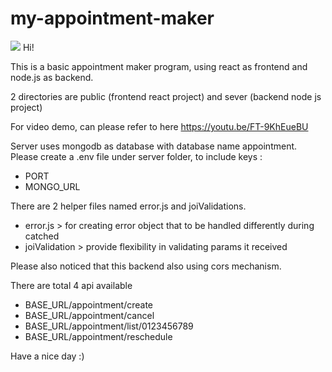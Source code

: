# my-appointment-maker
<img styles="height:200px" src="https://user-images.githubusercontent.com/108725098/218378364-80d26deb-64f8-4f34-ac41-2db88699c1b3.jpeg"/>
Hi! 

This is a basic appointment maker program, using react as frontend and node.js as backend.

2 directories are public (frontend react project) and sever (backend node js project)

For video demo, can please refer to here
https://youtu.be/FT-9KhEueBU

Server uses mongodb as database with database name appointment.
Please create a .env file under server folder, to include keys :
  - PORT
  - MONGO_URL
 
There are 2 helper files named error.js and joiValidations.
  - error.js > for creating error object that to be handled differently during catched
  - joiValidation > provide flexibility in validating params it received
  
Please also noticed that this backend also using cors mechanism.

There are total 4 api available 
  - BASE_URL/appointment/create
  - BASE_URL/appointment/cancel
  - BASE_URL/appointment/list/0123456789
  - BASE_URL/appointment/reschedule
  
Have a nice day :)
